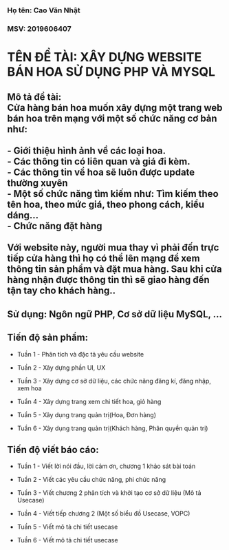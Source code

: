 ### Họ tên: Cao Văn Nhật
### MSV: 2019606407


# TÊN ĐỀ TÀI: XÂY DỰNG WEBSITE BÁN HOA SỬ DỤNG PHP VÀ MYSQL

## Mô tả đề tài: <br /> Cửa hàng bán hoa muốn xây dựng một trang web bán hoa trên mạng với một số chức năng cơ bản như:<br /><br /> -    Giới thiệu hình ảnh về các loại hoa. <br />- Các thông tin có liên quan và giá đi kèm. <br />- Các thông tin về hoa sẽ luôn được update thường xuyên <br />- Một số chức  năng  tìm  kiếm như: Tìm kiếm  theo  tên hoa, theo mức giá, theo phong cách, kiểu dáng…<br />- Chức năng đặt hàng <br /><br />Với website này, người mua thay vì phải đến trực tiếp cửa hàng thì họ có thể lên mạng để xem thông tin sản phẩm và đặt mua hàng. Sau khi cửa hàng nhận được thông tin thì sẽ giao hàng đến tận tay cho khách hàng..


## Sử dụng: Ngôn ngữ PHP, Cơ sở dữ liệu MySQL, ...

## Tiến độ sản phẩm:

* Tuần 1 - Phân tích và đặc tả yêu cầu website

* Tuần 2 - Xây dựng phần UI, UX

* Tuần 3 - Xây dựng cơ sở dữ liệu, các chức năng đăng kí, đăng nhập, xem hoa

* Tuần 4 - Xây dựng trang xem chi tiết hoa, giỏ hàng

* Tuần 5 - Xây dụng trang quản trị(Hoa, Đơn hàng)
* Tuần 6 - Xây dụng trang quản trị(Khách hàng, Phân quyền quản trị)

## Tiến độ viết báo cáo:

* Tuần 1 - Viết lời nói đầu, lời cảm ơn, chương 1 khảo sát bài toán

* Tuần 2 - Viết các yêu cầu chức năng, phi chức năng

* Tuần 3 - Viết chương 2 phân tích và khởi tạo cơ sở dữ liệu (Mô tả Usecase)

* Tuần 4 - Viết tiếp chương 2 (Một số biểu đồ Usecase, VOPC)

* Tuần 5 - Viết mô tả chi tiết usecase

* Tuần 6 - Viết mô tả chi tiết usecase
